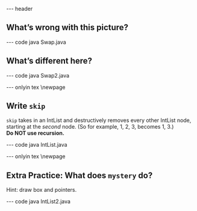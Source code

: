 --- header

## What’s wrong with this picture?

--- code java Swap.java


## What’s different here?

--- code java Swap2.java


--- onlyin tex \newpage

## Write `skip`
`skip` takes in an IntList and destructively removes every other IntList node,
starting at the *second* node. (So for example, 1, 2, 3, becomes 1, 3.)  
**Do NOT use recursion.**

--- code java IntList.java


--- onlyin tex \newpage

## Extra Practice: What does `mystery` do?
Hint: draw box and pointers.

--- code java IntList2.java
